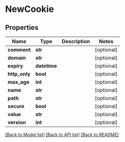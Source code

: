 # NewCookie

## Properties
Name | Type | Description | Notes
------------ | ------------- | ------------- | -------------
**comment** | **str** |  | [optional] 
**domain** | **str** |  | [optional] 
**expiry** | **datetime** |  | [optional] 
**http_only** | **bool** |  | [optional] 
**max_age** | **int** |  | [optional] 
**name** | **str** |  | [optional] 
**path** | **str** |  | [optional] 
**secure** | **bool** |  | [optional] 
**value** | **str** |  | [optional] 
**version** | **int** |  | [optional] 

[[Back to Model list]](../README.md#documentation-for-models) [[Back to API list]](../README.md#documentation-for-api-endpoints) [[Back to README]](../README.md)


